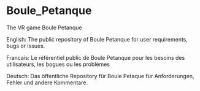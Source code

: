 # Boule_Petanque
The VR game Boule Petanque

English:
The public repository of Boule Petanque for user requirements, bugs or issues.

Francais:
Le référentiel public de Boule Petanque pour les besoins des utilisateurs, les bogues ou les problèmes

Deutsch:
Das öffentliche Repository für Boule Petaque für Anforderungen, Fehler und andere Kommentare.
